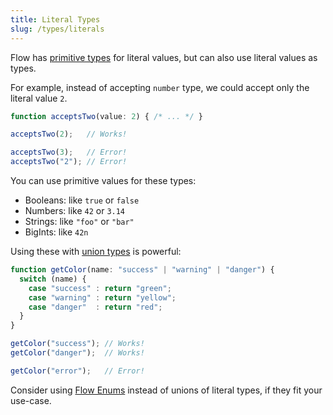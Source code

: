 ```yaml
---
title: Literal Types
slug: /types/literals
---
```


Flow has [primitive types](../primitives) for
literal values, but can also use literal values as types.

For example, instead of accepting `number` type, we could accept only the
literal value `2`.

```js flow-check
function acceptsTwo(value: 2) { /* ... */ }

acceptsTwo(2);   // Works!

acceptsTwo(3);   // Error!
acceptsTwo("2"); // Error!
```

You can use primitive values for these types:

- Booleans: like `true` or `false`
- Numbers: like `42` or `3.14`
- Strings: like `"foo"` or `"bar"`
- BigInts: like `42n`

Using these with [union types](../unions) is powerful:

```js flow-check
function getColor(name: "success" | "warning" | "danger") {
  switch (name) {
    case "success" : return "green";
    case "warning" : return "yellow";
    case "danger"  : return "red";
  }
}

getColor("success"); // Works!
getColor("danger");  // Works!

getColor("error");   // Error!
```

Consider using [Flow Enums](../../enums) instead of unions of literal types, if they fit your use-case.
